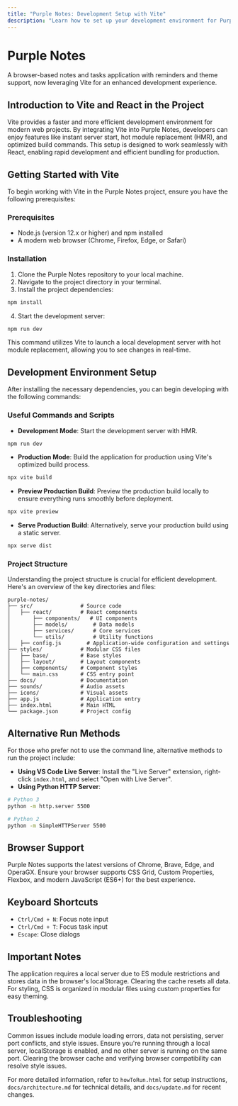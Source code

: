 ```yaml
---
title: "Purple Notes: Development Setup with Vite"
description: "Learn how to set up your development environment for Purple Notes using Vite, including prerequisites, installation, and useful commands."
---
```


# Purple Notes

A browser-based notes and tasks application with reminders and theme support, now leveraging Vite for an enhanced development experience.

## Introduction to Vite and React in the Project

Vite provides a faster and more efficient development environment for modern web projects. By integrating Vite into Purple Notes, developers can enjoy features like instant server start, hot module replacement (HMR), and optimized build commands. This setup is designed to work seamlessly with React, enabling rapid development and efficient bundling for production.

## Getting Started with Vite

To begin working with Vite in the Purple Notes project, ensure you have the following prerequisites:

### Prerequisites

- Node.js (version 12.x or higher) and npm installed
- A modern web browser (Chrome, Firefox, Edge, or Safari)

### Installation

1. Clone the Purple Notes repository to your local machine.
2. Navigate to the project directory in your terminal.
3. Install the project dependencies:

```bash
npm install
```

4. Start the development server:

```bash
npm run dev
```

This command utilizes Vite to launch a local development server with hot module replacement, allowing you to see changes in real-time.

## Development Environment Setup

After installing the necessary dependencies, you can begin developing with the following commands:

### Useful Commands and Scripts

- **Development Mode**: Start the development server with HMR.

```bash
npm run dev
```

- **Production Mode**: Build the application for production using Vite's optimized build process.

```bash
npx vite build
```

- **Preview Production Build**: Preview the production build locally to ensure everything runs smoothly before deployment.

```bash
npx vite preview
```

- **Serve Production Build**: Alternatively, serve your production build using a static server.

```bash
npx serve dist
```

### Project Structure

Understanding the project structure is crucial for efficient development. Here's an overview of the key directories and files:

```
purple-notes/
├── src/               # Source code
│   ├── react/         # React components
│       ├── components/   # UI components
│       ├── models/        # Data models
│       ├── services/      # Core services
│       └── utils/         # Utility functions
│   ├── config.js        # Application-wide configuration and settings
├── styles/            # Modular CSS files
│   ├── base/          # Base styles
│   ├── layout/        # Layout components
│   ├── components/    # Component styles
│   └── main.css       # CSS entry point
├── docs/              # Documentation
├── sounds/            # Audio assets
├── icons/             # Visual assets
├── app.js             # Application entry
├── index.html         # Main HTML
└── package.json       # Project config
```

## Alternative Run Methods

For those who prefer not to use the command line, alternative methods to run the project include:

- **Using VS Code Live Server**: Install the "Live Server" extension, right-click `index.html`, and select "Open with Live Server".
- **Using Python HTTP Server**:

```bash
# Python 3
python -m http.server 5500

# Python 2
python -m SimpleHTTPServer 5500
```

## Browser Support

Purple Notes supports the latest versions of Chrome, Brave, Edge, and OperaGX. Ensure your browser supports CSS Grid, Custom Properties, Flexbox, and modern JavaScript (ES6+) for the best experience.

## Keyboard Shortcuts

- `Ctrl/Cmd + N`: Focus note input
- `Ctrl/Cmd + T`: Focus task input
- `Escape`: Close dialogs

## Important Notes

The application requires a local server due to ES module restrictions and stores data in the browser's localStorage. Clearing the cache resets all data. For styling, CSS is organized in modular files using custom properties for easy theming.

## Troubleshooting

Common issues include module loading errors, data not persisting, server port conflicts, and style issues. Ensure you're running through a local server, localStorage is enabled, and no other server is running on the same port. Clearing the browser cache and verifying browser compatibility can resolve style issues.

For more detailed information, refer to `howToRun.html` for setup instructions, `docs/architecture.md` for technical details, and `docs/update.md` for recent changes.